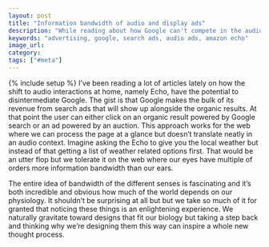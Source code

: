 ```yaml
---
layout: post
title: "Information bandwidth of audio and display ads"
description: "While reading about how Google can't compete in the audio home automation space I started thinking about why we'd be so against audio ads vs display ads."
keywords: "advertising, google, search ads, audio ads, amazon echo"
image_url:
category:
tags: ["#meta"]
---
```

{% include setup %}
I’ve been reading a lot of articles lately on how the shift to audio interactions at home, namely Echo, have the potential to disintermediate Google. The gist is that Google makes the bulk of its revenue from search ads that will show up alongside the organic results. At that point the user can either click on an organic result powered by Google search or an ad powered by an auction. This approach works for the web where we can process the page at a glance but doesn’t translate neatly in an audio context. Imagine asking the Echo to give you the local weather but instead of that getting a list of weather related options first. That would be an utter flop but we tolerate it on the web where our eyes have multiple of orders more information bandwidth than our ears.

The entire idea of bandwidth of the different senses is fascinating and it’s both incredible and obvious how much of the world depends on our physiology. It shouldn’t be surprising at all but but we take so much of it for granted that noticing these things is an enlightening experience. We naturally gravitate toward designs that fit our biology but taking a step back and thinking why we’re designing them this way can inspire a whole new thought process.
